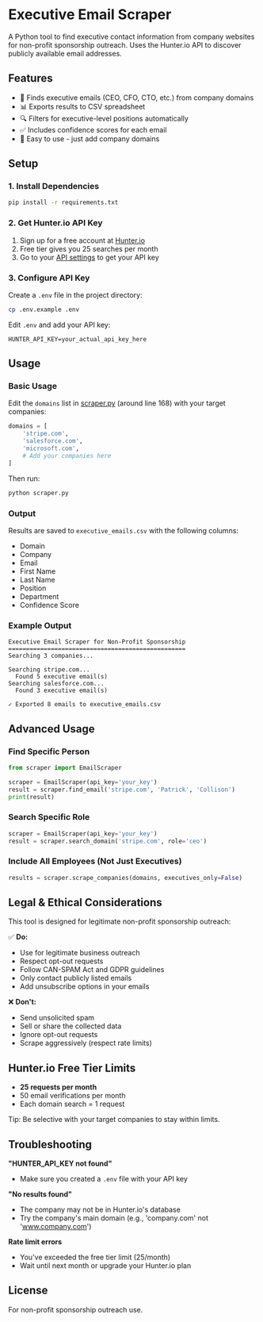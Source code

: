 # Executive Email Scraper

A Python tool to find executive contact information from company websites for non-profit sponsorship outreach. Uses the Hunter.io API to discover publicly available email addresses.

## Features

- 🎯 Finds executive emails (CEO, CFO, CTO, etc.) from company domains
- 📊 Exports results to CSV spreadsheet
- 🔍 Filters for executive-level positions automatically
- ✅ Includes confidence scores for each email
- 🚀 Easy to use - just add company domains

## Setup

### 1. Install Dependencies

```bash
pip install -r requirements.txt
```

### 2. Get Hunter.io API Key

1. Sign up for a free account at [Hunter.io](https://hunter.io/)
2. Free tier gives you 25 searches per month
3. Go to your [API settings](https://hunter.io/api_keys) to get your API key

### 3. Configure API Key

Create a `.env` file in the project directory:

```bash
cp .env.example .env
```

Edit `.env` and add your API key:
```
HUNTER_API_KEY=your_actual_api_key_here
```

## Usage

### Basic Usage

Edit the `domains` list in [scraper.py](scraper.py) (around line 168) with your target companies:

```python
domains = [
    'stripe.com',
    'salesforce.com',
    'microsoft.com',
    # Add your companies here
]
```

Then run:

```bash
python scraper.py
```

### Output

Results are saved to `executive_emails.csv` with the following columns:
- Domain
- Company
- Email
- First Name
- Last Name
- Position
- Department
- Confidence Score

### Example Output

```
Executive Email Scraper for Non-Profit Sponsorship
==================================================
Searching 3 companies...

Searching stripe.com...
  Found 5 executive email(s)
Searching salesforce.com...
  Found 3 executive email(s)

✓ Exported 8 emails to executive_emails.csv
```

## Advanced Usage

### Find Specific Person

```python
from scraper import EmailScraper

scraper = EmailScraper(api_key='your_key')
result = scraper.find_email('stripe.com', 'Patrick', 'Collison')
print(result)
```

### Search Specific Role

```python
scraper = EmailScraper(api_key='your_key')
result = scraper.search_domain('stripe.com', role='ceo')
```

### Include All Employees (Not Just Executives)

```python
results = scraper.scrape_companies(domains, executives_only=False)
```

## Legal & Ethical Considerations

This tool is designed for legitimate non-profit sponsorship outreach:

✅ **Do:**
- Use for legitimate business outreach
- Respect opt-out requests
- Follow CAN-SPAM Act and GDPR guidelines
- Only contact publicly listed emails
- Add unsubscribe options in your emails

❌ **Don't:**
- Send unsolicited spam
- Sell or share the collected data
- Ignore opt-out requests
- Scrape aggressively (respect rate limits)

## Hunter.io Free Tier Limits

- **25 requests per month**
- 50 email verifications per month
- Each domain search = 1 request

Tip: Be selective with your target companies to stay within limits.

## Troubleshooting

**"HUNTER_API_KEY not found"**
- Make sure you created a `.env` file with your API key

**"No results found"**
- The company may not be in Hunter.io's database
- Try the company's main domain (e.g., 'company.com' not 'www.company.com')

**Rate limit errors**
- You've exceeded the free tier limit (25/month)
- Wait until next month or upgrade your Hunter.io plan

## License

For non-profit sponsorship outreach use.
